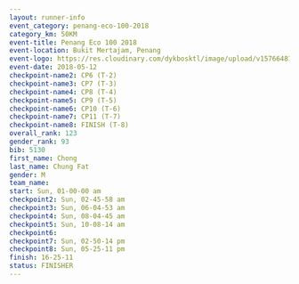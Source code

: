 ```yaml
--- 
layout: runner-info 
event_category: penang-eco-100-2018 
category_km: 50KM 
event-title: Penang Eco 100 2018 
event-location: Bukit Mertajam, Penang 
event-logo: https://res.cloudinary.com/dykbosktl/image/upload/v1576648106/Logo/Logo_lovxhg.jpg 
event-date: 2018-05-12 
checkpoint-name2: CP6 (T-2) 
checkpoint-name3: CP7 (T-3) 
checkpoint-name4: CP8 (T-4) 
checkpoint-name5: CP9 (T-5) 
checkpoint-name6: CP10 (T-6) 
checkpoint-name7: CP11 (T-7) 
checkpoint-name8: FINISH (T-8) 
overall_rank: 123
gender_rank: 93
bib: 5130
first_name: Chong
last_name: Chung Fat
gender: M
team_name: 
start: Sun, 01-00-00 am
checkpoint2: Sun, 02-45-58 am
checkpoint3: Sun, 06-04-53 am
checkpoint4: Sun, 08-04-45 am
checkpoint5: Sun, 10-08-14 am
checkpoint6: 
checkpoint7: Sun, 02-50-14 pm
checkpoint8: Sun, 05-25-11 pm
finish: 16-25-11
status: FINISHER
--- 
```

